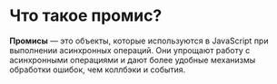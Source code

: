 Что такое промис?
=====================

**Промисы** — это объекты, которые используются в JavaScript при выполнении асинхронных операций. Они упрощают работу с асинхронными операциями и дают более удобные механизмы обработки ошибок, чем коллбэки и события.
